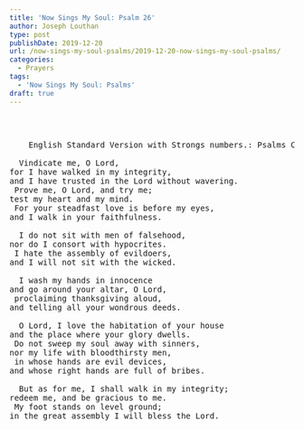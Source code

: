 ```yaml
---
title: 'Now Sings My Soul: Psalm 26'
author: Joseph Louthan
type: post
publishDate: 2019-12-20
url: /now-sings-my-soul-psalms/2019-12-20-now-sings-my-soul-psalms/
categories:
  - Prayers
tags:
  - 'Now Sings My Soul: Psalms'
draft: true
---
```

<pre>
<div style="font-variant: small-caps;"></div>

</pre>

<pre>
    English Standard Version with Strongs numbers.: Psalms Chapter 26

  Vindicate me, O Lord,
for I have walked in my integrity,
and I have trusted in the Lord without wavering.
 Prove me, O Lord, and try me;
test my heart and my mind.
 For your steadfast love is before my eyes,
and I walk in your faithfulness.

  I do not sit with men of falsehood,
nor do I consort with hypocrites.
 I hate the assembly of evildoers,
and I will not sit with the wicked.

  I wash my hands in innocence
and go around your altar, O Lord,
 proclaiming thanksgiving aloud,
and telling all your wondrous deeds.

  O Lord, I love the habitation of your house
and the place where your glory dwells.
 Do not sweep my soul away with sinners,
nor my life with bloodthirsty men,
 in whose hands are evil devices,
and whose right hands are full of bribes.

  But as for me, I shall walk in my integrity;
redeem me, and be gracious to me.
 My foot stands on level ground;
in the great assembly I will bless the Lord.


</pre>

